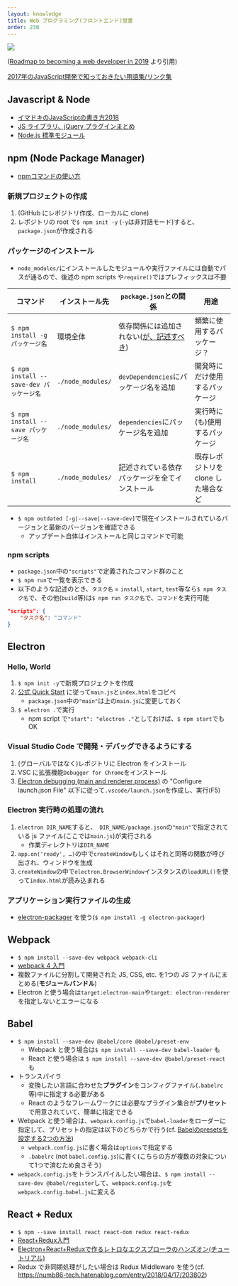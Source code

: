 ```yaml
---
layout: knowledge
title: Web プログラミング(フロントエンド)覚書
order: 230
---
```


<img src="https://raw.githubusercontent.com/kamranahmedse/developer-roadmap/master/images/frontend.png">

([Roadmap to becoming a web developer in 2019](https://github.com/kamranahmedse/developer-roadmap) より引用)



[2017年のJavaScript開発で知っておきたい用語集/リンク集](https://qiita.com/tomoyamachi/items/b398f35882fb57b975ad)



## Javascript & Node

- [イマドキのJavaScriptの書き方2018](https://qiita.com/shibukawa/items/19ab5c381bbb2e09d0d9)
- [JS ライブラリ、jQuery プラグインまとめ](http://coliss.com/articles/build-websites/operation/javascript/best-javascript-libs-jquery-plugins-2016.html)
- [Node.js 標準モジュール](http://yohshiy.blog.fc2.com/blog-entry-310.html)



## npm (Node Package Manager)

- [npmコマンドの使い方](https://qiita.com/yoh-nak/items/8446bf12094c729d00fe)



### 新規プロジェクトの作成

1. (GitHub にレポジトリ作成、ローカルに clone)
2. レポジトリの root で`$ npm init -y` (`-y`は非対話モード)すると、`package.json`が作成される



### パッケージのインストール

- `node_modules/`にインストールしたモジュールや実行ファイルには自動でパスが通るので、後述の npm scripts や`require()`ではプレフィックスは不要

| コマンド                                | インストール先    | `package.json`との関係                                       | 用途                                |
| --------------------------------------- | ----------------- | ------------------------------------------------------------ | ----------------------------------- |
| `$ npm install -g パッケージ名`         | 環境全体          | 依存関係には追加されない([が、記述すべき](https://qiita.com/Jxck_/items/efaff21b977ddc782971#%E3%83%84%E3%83%BC%E3%83%AB%E3%82%82-packagejson-%E3%81%A7)) | 頻繁に使用するパッケージ？          |
| `$ npm install --save-dev パッケージ名` | `./node_modules/` | `devDependencies`にパッケージ名を追加                        | 開発時にだけ使用するパッケージ      |
| `$ npm install --save パッケージ名`     | `./node_modules/` | `dependencies`にパッケージ名を追加                           | 実行時に(も)使用するパッケージ      |
| `$ npm install`                         | `./node_modules/` | 記述されている依存パッケージを全てインストール               | 既存レポジトリを clone した場合など |

- `$ npm outdated [-g|--save|--save-dev]`で現在インストールされているバージョンと最新のバージョンを確認できる
  - アップデート自体はインストールと同じコマンドで可能



### npm scripts

* `package.json`中の`"scripts"`で定義されたコマンド群のこと
* `$ npm run`で一覧を表示できる
* 以下のような記述のとき、`タスク名` = `install`, `start`, `test`等なら`$ npm タスク名`で、その他(`build`等)は`$ npm run タスク名`で、`コマンド`を実行可能

```json
"scripts": {
    "タスク名": "コマンド"
}
```



## Electron

### Hello, World

1. `$ npm init -y`で新規プロジェクトを作成
2. [公式 Quick Start](https://electronjs.org/docs/tutorial/quick-start) に従って`main.js`と`index.html`をコピペ
   - `package.json`中の`"main"`は上の`main.js`に変更しておく
3. `$ electron .`で実行
   - npm script で`"start": "electron ."`としておけば、`$ npm start`でも OK



### Visual Studio Code で開発・デバッグできるようにする

1. (グローバルではなく)レポジトリに Electron をインストール
2. VSC に拡張機能`Debugger for Chrome`をインストール
3. [Electron debugging (main and renderer process)](https://github.com/Microsoft/vscode-recipes/tree/master/Electron) の "Configure launch.json File" 以下に従って`.vscode/launch.json`を作成し、実行(F5)



### Electron 実行時の処理の流れ

1. `electron DIR_NAME`すると、` DIR_NAME/package.json`の`"main"`で指定されている js ファイル(ここでは`main.js`)が実行される
   * 作業ディレクトリは`DIR_NAME`
2. `app.on('ready', …)`の中で`createWindow`もしくはそれと同等の関数が呼び出され、ウィンドウを生成
3. `createWindow`の中で`electron.BrowserWindow`インスタンスの`loadURL()`を使って`index.html`が読み込まれる



### アプリケーション実行ファイルの生成

- [electron-packager](https://github.com/electron/electron-packager) を使う(`$ npm install -g electron-packager`)



## Webpack

- `$ npm install --save-dev webpack webpack-cli`
- [webpack 4 入門](https://qiita.com/soarflat/items/28bf799f7e0335b68186)
- 複数ファイルに分割して開発された JS, CSS, etc. を1つの JS ファイルにまとめる(**モジュールバンドル**)
- Electron と使う場合は`target:electron-main`や`target: electron-renderer`を指定しないとエラーになる



## Babel

- `$ npm install --save-dev @babel/core @babel/preset-env`
  - Webpack と使う場合は`$ npm install --save-dev babel-loader` も
  - React と使う場合は `$ npm install --save-dev @babel/preset-react`も
- トランスパイラ
  - 変換したい言語に合わせた**プラグイン**をコンフィグファイル(`.babelrc`等)中に指定する必要がある
  - React のようなフレームワークには必要なプラグイン集合が**プリセット**で用意されていて、簡単に指定できる
- Webpack と使う場合は、`webpack.config.js`で`babel-loader`をローダーに指定して、プリセットの指定は以下のどちらかで行う(cf. [Babelのpresetsを設定する2つの方法](https://qiita.com/tmiki/items/86abc565d06ced78d968))
  - `webpack.config.js`に書く場合は`options`で指定する
  - `.babelrc` (not `babel.config.js`)に書く(こちらの方が複数の対象について1つで済むため良さそう)
- `webpack.config.js`をトランスパイルしたい場合は、`$ npm install --save-dev @babel/register`して、`webpack.config.js`を`webpack.config.babel.js`に変える



## React + Redux

- `$ npm --save install react react-dom redux react-redux`
- [React+Redux入門](https://qiita.com/erukiti/items/e16aa13ad81d5938374e)
- [Electron+React+Reduxで作るレトロなエクスプローラのハンズオン(チュートリアル)](https://qiita.com/tashxii/items/290a3421d520bdae0c36)
- Redux で非同期処理がしたい場合は Redux Middleware を使う(cf. https://numb86-tech.hatenablog.com/entry/2018/04/17/203802)


